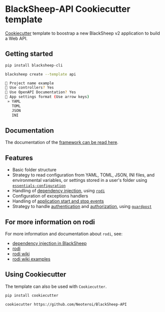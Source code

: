 # BlackSheep-API Cookiecutter template
[Cookiecutter](https://github.com/cookiecutter/cookiecutter) template to
boostrap a new BlackSheep v2 application to build a Web API.

## Getting started

```bash
pip install blacksheep-cli
```

```bash
blacksheep create --template api

🚀 Project name example
🤖 Use controllers? Yes
📜 Use OpenAPI Documentation? Yes
🔧 App settings format (Use arrow keys)
 » YAML
   TOML
   JSON
   INI
```

## Documentation
The documentation of the [framework can be read here](https://www.neoteroi.dev/blacksheep/).

## Features

- Basic folder structure
- Strategy to read configuration from YAML, TOML, JSON, INI files, and
  environmental variables, or settings stored in a user's folder using
  [`essentials-configuration`](https://github.com/Neoteroi/essentials-configuration)
- Handling of [dependency injection](https://www.neoteroi.dev/blacksheep/dependency-injection/), using [`rodi`](https://github.com/RobertoPrevato/rodi)
- Configuration of exceptions handlers
- Handling of [application start and stop events](https://www.neoteroi.dev/blacksheep/application/)
- Strategy to handle [authentication](https://www.neoteroi.dev/blacksheep/authentication/) and [authorization](https://www.neoteroi.dev/blacksheep/authorization/), using [`guardpost`](https://github.com/RobertoPrevato/GuardPost)

## For more information on rodi

For more information and documentation about `rodi`, see:

- [dependency injection in BlackSheep](https://www.neoteroi.dev/blacksheep/dependency-injection/)
- [rodi](https://github.com/RobertoPrevato/rodi)
- [rodi wiki](https://github.com/RobertoPrevato/rodi/wiki)
- [rodi wiki examples](https://github.com/RobertoPrevato/rodi/wiki/Examples)

## Using Cookiecutter
The template can also be used with `Cookiecutter`.

```bash
pip install cookiecutter

cookiecutter https://github.com/Neoteroi/BlackSheep-API
```
